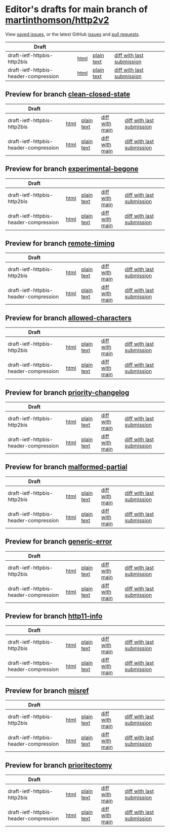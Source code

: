 # Editor's drafts for main branch of [martinthomson/http2v2](https://github.com/martinthomson/http2v2)

View [saved issues](issues.html), or the latest GitHub [issues](https://github.com/martinthomson/http2v2/issues) and [pull requests](https://github.com/martinthomson/http2v2/pulls).

| Draft |     |     |     |     |
| ----- | --- | --- | --- | --- |
| draft-ietf-httpbis-http2bis |[html](./draft-ietf-httpbis-http2bis.html) |[plain text](./draft-ietf-httpbis-http2bis.txt) |[diff with last submission](https://tools.ietf.org/rfcdiff?url1=https://tools.ietf.org/id/draft-ietf-httpbis-http2bis.txt&amp;url2=https://martinthomson.github.io/http2v2/draft-ietf-httpbis-http2bis.txt) |
| draft-ietf-httpbis-header-compression |[html](./draft-ietf-httpbis-header-compression.html) |[plain text](./draft-ietf-httpbis-header-compression.txt) |[diff with last submission](https://tools.ietf.org/rfcdiff?url1=https://tools.ietf.org/id/draft-ietf-httpbis-header-compression.txt&amp;url2=https://martinthomson.github.io/http2v2/draft-ietf-httpbis-header-compression.txt) |

## Preview for branch [clean-closed-state](clean-closed-state)

| Draft |     |     |     |     |
| ----- | --- | --- | --- | --- |
| draft-ietf-httpbis-http2bis |[html](clean-closed-state/draft-ietf-httpbis-http2bis.html) |[plain text](clean-closed-state/draft-ietf-httpbis-http2bis.txt) |[diff with main](https://tools.ietf.org/rfcdiff?url1=https://martinthomson.github.io/http2v2/draft-ietf-httpbis-http2bis.txt&amp;url2=https://martinthomson.github.io/http2v2/clean-closed-state/draft-ietf-httpbis-http2bis.txt) |[diff with last submission](https://tools.ietf.org/rfcdiff?url1=https://tools.ietf.org/id/draft-ietf-httpbis-http2bis.txt&amp;url2=https://martinthomson.github.io/http2v2/clean-closed-state/draft-ietf-httpbis-http2bis.txt) |
| draft-ietf-httpbis-header-compression |[html](clean-closed-state/draft-ietf-httpbis-header-compression.html) |[plain text](clean-closed-state/draft-ietf-httpbis-header-compression.txt) |[diff with main](https://tools.ietf.org/rfcdiff?url1=https://martinthomson.github.io/http2v2/draft-ietf-httpbis-header-compression.txt&amp;url2=https://martinthomson.github.io/http2v2/clean-closed-state/draft-ietf-httpbis-header-compression.txt) |[diff with last submission](https://tools.ietf.org/rfcdiff?url1=https://tools.ietf.org/id/draft-ietf-httpbis-header-compression.txt&amp;url2=https://martinthomson.github.io/http2v2/clean-closed-state/draft-ietf-httpbis-header-compression.txt) |

## Preview for branch [experimental-begone](experimental-begone)

| Draft |     |     |     |     |
| ----- | --- | --- | --- | --- |
| draft-ietf-httpbis-http2bis |[html](experimental-begone/draft-ietf-httpbis-http2bis.html) |[plain text](experimental-begone/draft-ietf-httpbis-http2bis.txt) |[diff with main](https://tools.ietf.org/rfcdiff?url1=https://martinthomson.github.io/http2v2/draft-ietf-httpbis-http2bis.txt&amp;url2=https://martinthomson.github.io/http2v2/experimental-begone/draft-ietf-httpbis-http2bis.txt) |[diff with last submission](https://tools.ietf.org/rfcdiff?url1=https://tools.ietf.org/id/draft-ietf-httpbis-http2bis.txt&amp;url2=https://martinthomson.github.io/http2v2/experimental-begone/draft-ietf-httpbis-http2bis.txt) |
| draft-ietf-httpbis-header-compression |[html](experimental-begone/draft-ietf-httpbis-header-compression.html) |[plain text](experimental-begone/draft-ietf-httpbis-header-compression.txt) |[diff with main](https://tools.ietf.org/rfcdiff?url1=https://martinthomson.github.io/http2v2/draft-ietf-httpbis-header-compression.txt&amp;url2=https://martinthomson.github.io/http2v2/experimental-begone/draft-ietf-httpbis-header-compression.txt) |[diff with last submission](https://tools.ietf.org/rfcdiff?url1=https://tools.ietf.org/id/draft-ietf-httpbis-header-compression.txt&amp;url2=https://martinthomson.github.io/http2v2/experimental-begone/draft-ietf-httpbis-header-compression.txt) |

## Preview for branch [remote-timing](remote-timing)

| Draft |     |     |     |     |
| ----- | --- | --- | --- | --- |
| draft-ietf-httpbis-http2bis |[html](remote-timing/draft-ietf-httpbis-http2bis.html) |[plain text](remote-timing/draft-ietf-httpbis-http2bis.txt) |[diff with main](https://tools.ietf.org/rfcdiff?url1=https://martinthomson.github.io/http2v2/draft-ietf-httpbis-http2bis.txt&amp;url2=https://martinthomson.github.io/http2v2/remote-timing/draft-ietf-httpbis-http2bis.txt) |[diff with last submission](https://tools.ietf.org/rfcdiff?url1=https://tools.ietf.org/id/draft-ietf-httpbis-http2bis.txt&amp;url2=https://martinthomson.github.io/http2v2/remote-timing/draft-ietf-httpbis-http2bis.txt) |
| draft-ietf-httpbis-header-compression |[html](remote-timing/draft-ietf-httpbis-header-compression.html) |[plain text](remote-timing/draft-ietf-httpbis-header-compression.txt) |[diff with main](https://tools.ietf.org/rfcdiff?url1=https://martinthomson.github.io/http2v2/draft-ietf-httpbis-header-compression.txt&amp;url2=https://martinthomson.github.io/http2v2/remote-timing/draft-ietf-httpbis-header-compression.txt) |[diff with last submission](https://tools.ietf.org/rfcdiff?url1=https://tools.ietf.org/id/draft-ietf-httpbis-header-compression.txt&amp;url2=https://martinthomson.github.io/http2v2/remote-timing/draft-ietf-httpbis-header-compression.txt) |

## Preview for branch [allowed-characters](allowed-characters)

| Draft |     |     |     |     |
| ----- | --- | --- | --- | --- |
| draft-ietf-httpbis-http2bis |[html](allowed-characters/draft-ietf-httpbis-http2bis.html) |[plain text](allowed-characters/draft-ietf-httpbis-http2bis.txt) |[diff with main](https://tools.ietf.org/rfcdiff?url1=https://martinthomson.github.io/http2v2/draft-ietf-httpbis-http2bis.txt&amp;url2=https://martinthomson.github.io/http2v2/allowed-characters/draft-ietf-httpbis-http2bis.txt) |[diff with last submission](https://tools.ietf.org/rfcdiff?url1=https://tools.ietf.org/id/draft-ietf-httpbis-http2bis.txt&amp;url2=https://martinthomson.github.io/http2v2/allowed-characters/draft-ietf-httpbis-http2bis.txt) |
| draft-ietf-httpbis-header-compression |[html](allowed-characters/draft-ietf-httpbis-header-compression.html) |[plain text](allowed-characters/draft-ietf-httpbis-header-compression.txt) |[diff with main](https://tools.ietf.org/rfcdiff?url1=https://martinthomson.github.io/http2v2/draft-ietf-httpbis-header-compression.txt&amp;url2=https://martinthomson.github.io/http2v2/allowed-characters/draft-ietf-httpbis-header-compression.txt) |[diff with last submission](https://tools.ietf.org/rfcdiff?url1=https://tools.ietf.org/id/draft-ietf-httpbis-header-compression.txt&amp;url2=https://martinthomson.github.io/http2v2/allowed-characters/draft-ietf-httpbis-header-compression.txt) |

## Preview for branch [priority-changelog](priority-changelog)

| Draft |     |     |     |     |
| ----- | --- | --- | --- | --- |
| draft-ietf-httpbis-http2bis |[html](priority-changelog/draft-ietf-httpbis-http2bis.html) |[plain text](priority-changelog/draft-ietf-httpbis-http2bis.txt) |[diff with main](https://tools.ietf.org/rfcdiff?url1=https://martinthomson.github.io/http2v2/draft-ietf-httpbis-http2bis.txt&amp;url2=https://martinthomson.github.io/http2v2/priority-changelog/draft-ietf-httpbis-http2bis.txt) |[diff with last submission](https://tools.ietf.org/rfcdiff?url1=https://tools.ietf.org/id/draft-ietf-httpbis-http2bis.txt&amp;url2=https://martinthomson.github.io/http2v2/priority-changelog/draft-ietf-httpbis-http2bis.txt) |
| draft-ietf-httpbis-header-compression |[html](priority-changelog/draft-ietf-httpbis-header-compression.html) |[plain text](priority-changelog/draft-ietf-httpbis-header-compression.txt) |[diff with main](https://tools.ietf.org/rfcdiff?url1=https://martinthomson.github.io/http2v2/draft-ietf-httpbis-header-compression.txt&amp;url2=https://martinthomson.github.io/http2v2/priority-changelog/draft-ietf-httpbis-header-compression.txt) |[diff with last submission](https://tools.ietf.org/rfcdiff?url1=https://tools.ietf.org/id/draft-ietf-httpbis-header-compression.txt&amp;url2=https://martinthomson.github.io/http2v2/priority-changelog/draft-ietf-httpbis-header-compression.txt) |

## Preview for branch [malformed-partial](malformed-partial)

| Draft |     |     |     |     |
| ----- | --- | --- | --- | --- |
| draft-ietf-httpbis-http2bis |[html](malformed-partial/draft-ietf-httpbis-http2bis.html) |[plain text](malformed-partial/draft-ietf-httpbis-http2bis.txt) |[diff with main](https://tools.ietf.org/rfcdiff?url1=https://martinthomson.github.io/http2v2/draft-ietf-httpbis-http2bis.txt&amp;url2=https://martinthomson.github.io/http2v2/malformed-partial/draft-ietf-httpbis-http2bis.txt) |[diff with last submission](https://tools.ietf.org/rfcdiff?url1=https://tools.ietf.org/id/draft-ietf-httpbis-http2bis.txt&amp;url2=https://martinthomson.github.io/http2v2/malformed-partial/draft-ietf-httpbis-http2bis.txt) |
| draft-ietf-httpbis-header-compression |[html](malformed-partial/draft-ietf-httpbis-header-compression.html) |[plain text](malformed-partial/draft-ietf-httpbis-header-compression.txt) |[diff with main](https://tools.ietf.org/rfcdiff?url1=https://martinthomson.github.io/http2v2/draft-ietf-httpbis-header-compression.txt&amp;url2=https://martinthomson.github.io/http2v2/malformed-partial/draft-ietf-httpbis-header-compression.txt) |[diff with last submission](https://tools.ietf.org/rfcdiff?url1=https://tools.ietf.org/id/draft-ietf-httpbis-header-compression.txt&amp;url2=https://martinthomson.github.io/http2v2/malformed-partial/draft-ietf-httpbis-header-compression.txt) |

## Preview for branch [generic-error](generic-error)

| Draft |     |     |     |     |
| ----- | --- | --- | --- | --- |
| draft-ietf-httpbis-http2bis |[html](generic-error/draft-ietf-httpbis-http2bis.html) |[plain text](generic-error/draft-ietf-httpbis-http2bis.txt) |[diff with main](https://tools.ietf.org/rfcdiff?url1=https://martinthomson.github.io/http2v2/draft-ietf-httpbis-http2bis.txt&amp;url2=https://martinthomson.github.io/http2v2/generic-error/draft-ietf-httpbis-http2bis.txt) |[diff with last submission](https://tools.ietf.org/rfcdiff?url1=https://tools.ietf.org/id/draft-ietf-httpbis-http2bis.txt&amp;url2=https://martinthomson.github.io/http2v2/generic-error/draft-ietf-httpbis-http2bis.txt) |
| draft-ietf-httpbis-header-compression |[html](generic-error/draft-ietf-httpbis-header-compression.html) |[plain text](generic-error/draft-ietf-httpbis-header-compression.txt) |[diff with main](https://tools.ietf.org/rfcdiff?url1=https://martinthomson.github.io/http2v2/draft-ietf-httpbis-header-compression.txt&amp;url2=https://martinthomson.github.io/http2v2/generic-error/draft-ietf-httpbis-header-compression.txt) |[diff with last submission](https://tools.ietf.org/rfcdiff?url1=https://tools.ietf.org/id/draft-ietf-httpbis-header-compression.txt&amp;url2=https://martinthomson.github.io/http2v2/generic-error/draft-ietf-httpbis-header-compression.txt) |

## Preview for branch [http11-info](http11-info)

| Draft |     |     |     |     |
| ----- | --- | --- | --- | --- |
| draft-ietf-httpbis-http2bis |[html](http11-info/draft-ietf-httpbis-http2bis.html) |[plain text](http11-info/draft-ietf-httpbis-http2bis.txt) |[diff with main](https://tools.ietf.org/rfcdiff?url1=https://martinthomson.github.io/http2v2/draft-ietf-httpbis-http2bis.txt&amp;url2=https://martinthomson.github.io/http2v2/http11-info/draft-ietf-httpbis-http2bis.txt) |[diff with last submission](https://tools.ietf.org/rfcdiff?url1=https://tools.ietf.org/id/draft-ietf-httpbis-http2bis.txt&amp;url2=https://martinthomson.github.io/http2v2/http11-info/draft-ietf-httpbis-http2bis.txt) |
| draft-ietf-httpbis-header-compression |[html](http11-info/draft-ietf-httpbis-header-compression.html) |[plain text](http11-info/draft-ietf-httpbis-header-compression.txt) |[diff with main](https://tools.ietf.org/rfcdiff?url1=https://martinthomson.github.io/http2v2/draft-ietf-httpbis-header-compression.txt&amp;url2=https://martinthomson.github.io/http2v2/http11-info/draft-ietf-httpbis-header-compression.txt) |[diff with last submission](https://tools.ietf.org/rfcdiff?url1=https://tools.ietf.org/id/draft-ietf-httpbis-header-compression.txt&amp;url2=https://martinthomson.github.io/http2v2/http11-info/draft-ietf-httpbis-header-compression.txt) |

## Preview for branch [misref](misref)

| Draft |     |     |     |     |
| ----- | --- | --- | --- | --- |
| draft-ietf-httpbis-http2bis |[html](misref/draft-ietf-httpbis-http2bis.html) |[plain text](misref/draft-ietf-httpbis-http2bis.txt) |[diff with main](https://tools.ietf.org/rfcdiff?url1=https://martinthomson.github.io/http2v2/draft-ietf-httpbis-http2bis.txt&amp;url2=https://martinthomson.github.io/http2v2/misref/draft-ietf-httpbis-http2bis.txt) |[diff with last submission](https://tools.ietf.org/rfcdiff?url1=https://tools.ietf.org/id/draft-ietf-httpbis-http2bis.txt&amp;url2=https://martinthomson.github.io/http2v2/misref/draft-ietf-httpbis-http2bis.txt) |
| draft-ietf-httpbis-header-compression |[html](misref/draft-ietf-httpbis-header-compression.html) |[plain text](misref/draft-ietf-httpbis-header-compression.txt) |[diff with main](https://tools.ietf.org/rfcdiff?url1=https://martinthomson.github.io/http2v2/draft-ietf-httpbis-header-compression.txt&amp;url2=https://martinthomson.github.io/http2v2/misref/draft-ietf-httpbis-header-compression.txt) |[diff with last submission](https://tools.ietf.org/rfcdiff?url1=https://tools.ietf.org/id/draft-ietf-httpbis-header-compression.txt&amp;url2=https://martinthomson.github.io/http2v2/misref/draft-ietf-httpbis-header-compression.txt) |

## Preview for branch [prioritectomy](prioritectomy)

| Draft |     |     |     |     |
| ----- | --- | --- | --- | --- |
| draft-ietf-httpbis-http2bis |[html](prioritectomy/draft-ietf-httpbis-http2bis.html) |[plain text](prioritectomy/draft-ietf-httpbis-http2bis.txt) |[diff with main](https://tools.ietf.org/rfcdiff?url1=https://martinthomson.github.io/http2v2/draft-ietf-httpbis-http2bis.txt&amp;url2=https://martinthomson.github.io/http2v2/prioritectomy/draft-ietf-httpbis-http2bis.txt) |[diff with last submission](https://tools.ietf.org/rfcdiff?url1=https://tools.ietf.org/id/draft-ietf-httpbis-http2bis.txt&amp;url2=https://martinthomson.github.io/http2v2/prioritectomy/draft-ietf-httpbis-http2bis.txt) |
| draft-ietf-httpbis-header-compression |[html](prioritectomy/draft-ietf-httpbis-header-compression.html) |[plain text](prioritectomy/draft-ietf-httpbis-header-compression.txt) |[diff with main](https://tools.ietf.org/rfcdiff?url1=https://martinthomson.github.io/http2v2/draft-ietf-httpbis-header-compression.txt&amp;url2=https://martinthomson.github.io/http2v2/prioritectomy/draft-ietf-httpbis-header-compression.txt) |[diff with last submission](https://tools.ietf.org/rfcdiff?url1=https://tools.ietf.org/id/draft-ietf-httpbis-header-compression.txt&amp;url2=https://martinthomson.github.io/http2v2/prioritectomy/draft-ietf-httpbis-header-compression.txt) |

